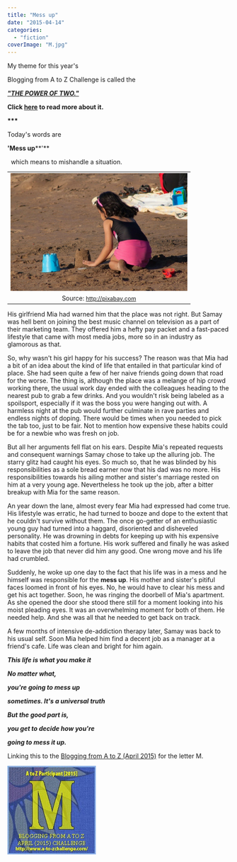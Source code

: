 ```yaml
---
title: "Mess up"
date: "2015-04-14"
categories: 
  - "fiction"
coverImage: "M.jpg"
---
```


My theme for this year's

Blogging from A to Z Challenge is called the

**[_"THE POWER OF TWO."_](http://ifsbutsandsetcs.com/2015/03/22/the-power-of-two/)**

**Click [here](https://www.blogger.com/) to read more about it.**

**\*\*\***

Today's words are

**'Mess up****'**

  which means to mishandle a situation.

<table class="tr-caption-container" style="margin-left: auto; margin-right: auto; text-align: center;" cellspacing="0" cellpadding="0" align="center"><tbody><tr><td style="text-align: center;"><a style="margin-left: auto; margin-right: auto;" href="http://ifsbutsandsetcs.com/wp-content/uploads/2015/04/M-1024x682.jpg"><img src="images/M-1024x682.jpg" width="400" height="266" border="0"></a></td></tr><tr><td class="tr-caption" style="text-align: center;">Source:&nbsp;<a style="font-size: 12.8000001907349px;" href="http://pixabay.com/">http://pixabay.com</a></td></tr></tbody></table>

His girlfriend Mia had warned him that the place was not right. But Samay was hell bent on joining the best music channel on television as a part of their marketing team. They offered him a hefty pay packet and a fast-paced lifestyle that came with most media jobs, more so in an industry as glamorous as that.

So, why wasn't his girl happy for his success? The reason was that Mia had a bit of an idea about the kind of life that entailed in that particular kind of place. She had seen quite a few of her naive friends going down that road for the worse. The thing is, although the place was a melange of hip crowd working there, the usual work day ended with the colleagues heading to the nearest pub to grab a few drinks. And you wouldn't risk being labeled as a spoilsport, especially if it was the boss you were hanging out with. A harmless night at the pub would further culminate in rave parties and endless nights of doping. There would be times when you needed to pick the tab too, just to be fair. Not to mention how expensive these habits could be for a newbie who was fresh on job.

But all her arguments fell flat on his ears. Despite Mia's repeated requests and consequent warnings Samay chose to take up the alluring job. The starry glitz had caught his eyes. So much so, that he was blinded by his responsibilities as a sole bread earner now that his dad was no more. His responsibilities towards his ailing mother and sister's marriage rested on him at a very young age. Nevertheless he took up the job, after a bitter breakup with Mia for the same reason.

An year down the lane, almost every fear Mia had expressed had come true. His lifestyle was erratic, he had turned to booze and dope to the extent that he couldn't survive without them. The once go-getter of an enthusiastic young guy had turned into a haggard, disoriented and disheveled personality. He was drowning in debts for keeping up with his expensive habits that costed him a fortune. His work suffered and finally he was asked to leave the job that never did him any good. One wrong move and his life had crumbled.

Suddenly, he woke up one day to the fact that his life was in a mess and he himself was responsible for the **mess up**. His mother and sister's pitiful faces loomed in front of his eyes. No, he would have to clear his mess and get his act together. Soon, he was ringing the doorbell of Mia's apartment. As she opened the door she stood there still for a moment looking into his moist pleading eyes. It was an overwhelming moment for both of them. He needed help. And she was all that he needed to get back on track.

A few months of intensive de-addiction therapy later, Samay was back to his usual self. Soon Mia helped him find a decent job as a manager at a friend's cafe. Life was clean and bright for him again.

**_This life is what you make it_**

**_No matter what,_**

**_you're going to mess up_**

**_sometimes. It's a universal truth_**

**_But the good part is,_**

**_you get to decide how you're_**

**_going to mess it up._**

Linking this to the [Blogging from A to Z (April 2015)](http://www.a-to-zchallenge.com/) for the letter M.

[![](images/M1.jpg)](http://ifsbutsandsetcs.com/wp-content/uploads/2015/04/M1.jpg)
